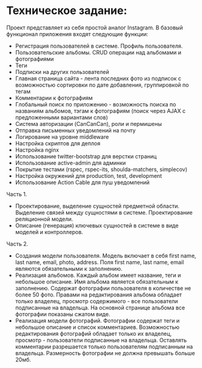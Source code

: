 # Техническое задание:

Проект представляет из себя простой аналог Instagram. В базовый функционал приложения входят следующие функции:

- Регистрация пользователей в системе. Профиль пользователя.
- Пользовательские альбомы. CRUD операции над альбомами и фотографиями
- Теги
- Подписки на других пользователей
- Главная страница сайта - лента последних фото из подписок с возможностью сортировки по дате добавления, группировкой по тегам
- Комментарии к фотографиям
- Глобальный поиск по приложению - возможность поиска по названиям альбомов, тэгам к фотографиям (поиск через AJAX с предложенными вариантами слов)
- Система авторизации (CanCanCan), роли и пермишены
- Отправка письменных уведомлений на почту
- Логирование на уровне middleware
- Настройка скриптов для деплоя
- Настройка nginx
- Использование twitter-bootstrap для верстки страниц
- Использование active-admin для админки
- Покрытие тестами (rspec, rspec-its, shoulda-matchers, simplecov)
- Настройка окружений для production, test, development
- Использование Action Cable для пуш уведомлений

Часть 1.

- Проектирование, выделение сущностей предметной области. Выделение связей между сущностями в системе. Проектирование реляционной модели.
- Описание (генерация) ключевых сущностей в системе в виде моделей и контроллеров.

Часть 2.

- Создания модели пользователя. Модель включает в себя first name, last name, email, photo, address. Поля first name, last name, email  являются обязательными к заполнению.
- Реализация альбомов. Каждый альбом имеет название, теги и небольшое описание. Имя альбома является обязательным к заполнению. Содержат фотографии пользователя в количестве не более 50 фото. Правами на редактирования альбома обладает только владелец, просмотр содержимого - все пользователи подписанные на владельца. На основной странице альбома все фотографии показаны сжатом виде.
- Реализация модели фотографий. Фотографии содержат теги и небольшое описание и список комментариев. Возможностью редактирования фотографий обладает только их владелец, просмотр - пользователи подписанные на владельца. Оставлять комментарии разрешается только пользователям подписанным на владельца. Размерность фотографии не должна превышать больше 20мб.
